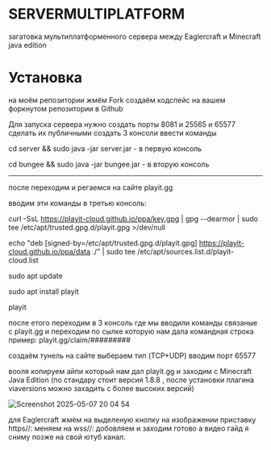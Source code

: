 # SERVERMULTIPLATFORM
загатовка мультиплатформенного сервера между Eaglercraft и Minecraft java edition


# Установка
на моём репозитории жмём Fork
создаём кодспейс на вашем форкнутом репозитории в Github

Для запуска сервера нужно создать порты 8081 и 25565 и 65577 
сделать их публичными
создать 3 консоли
ввести команды

cd server && sudo java -jar server.jar - в первую консоль

cd bungee && sudo java -jar bungee.jar - в вторую консоль
___________________________________________________________________________________________________________________________________________________________________________________________________
после переходим и регаемся на сайте playit.gg

вводим эти команды в третью консоль:

curl -SsL https://playit-cloud.github.io/ppa/key.gpg | gpg --dearmor | sudo tee /etc/apt/trusted.gpg.d/playit.gpg >/dev/null

echo "deb [signed-by=/etc/apt/trusted.gpg.d/playit.gpg] https://playit-cloud.github.io/ppa/data ./" | sudo tee /etc/apt/sources.list.d/playit-cloud.list

sudo apt update

sudo apt install playit

playit

после етого переходим в 3 консоль где мы вводили команды связаные с playit.gg и переходим по сылке которую нам дала командная строка 
пример: playit.gg/claim/#########

создаём тунель на сайте
выбераем тип (TCP+UDP)
вводим порт 65577

вооля копируем айпи который нам дал playit.gg и заходим с Minecraft Java Edition (по стандару стоит версия 1.8.8 , после установки плагина viaversions можно захадить с более высоких версий)

![Screenshot 2025-05-07 20 04 54](https://github.com/user-attachments/assets/28b1c954-381f-4abb-845c-0f76f2358df6)

для Eaglercraft  жмём на выделеную кнопку на изображении
приставку https//: меняем на wss//:
добовляем и заходим
готово а видео гайд я сниму позже на свой ютуб канал.
